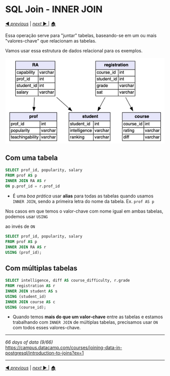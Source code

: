 # SQL Join - INNER JOIN

[◀ _previous_](https://github.com/fegvilela/til/blob/main/sql/07-grouping.md) | [ _next_ ▶️ ](https://github.com/fegvilela/til/blob/main/sql/09-self-join.md)| [ 🏠 ](https://github.com/fegvilela/til/tree/main/sql)

Essa operação serve para "juntar" tabelas, baseando-se em um ou mais "valores-chave" que relacionam as tabelas.

Vamos usar essa estrutura de dados relacional para os exemplos.

![img/inner-join.png](img/inner-join.png)

## Com uma tabela

```sql
SELECT prof_id, popularity, salary
FROM prof AS p
INNER JOIN RA AS r
ON p.prof_id = r.prof_id
```

- É uma _boa prática_ usar **alias** para todas as tabelas quando usamos `INNER JOIN`, sendo a primeira letra do nome da tabela. Ex. `prof AS p`

Nos casos em que temos o valor-chave com nome igual em ambas tabelas, podemos usar `USING`

ao invés de `ON`

```sql
SELECT prof_id, popularity, salary
FROM prof AS p
INNER JOIN RA AS r
USING (prof_id);
```

## Com múltiplas tabelas

```sql
SELECT intelligence, diff AS course_difficulty, r.grade
FROM registration AS r
INNER JOIN student AS s
USING (student_id)
INNER JOIN course AS c
USING (course_id);

```

- Quando temos **mais do que um valor-chave** entre as tabelas e estamos trabalhando com `INNER JOIN` de múltiplas tabelas, precisamos usar `ON` com todos esses valores-chave.

---

_66 days of data (9/66)_ \
https://campus.datacamp.com/courses/joining-data-in-postgresql/introduction-to-joins?ex=1

---

[◀ _previous_](https://github.com/fegvilela/til/blob/main/sql/07-grouping.md) | [ _next_ ▶️ ](https://github.com/fegvilela/til/blob/main/sql/09-self-join.md)| [ 🏠 ](https://github.com/fegvilela/til/tree/main/sql)
